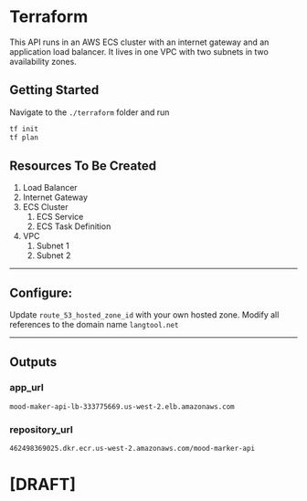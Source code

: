 # Terraform

This API runs in an AWS ECS cluster with an internet gateway
and an application load balancer.  It lives in one VPC
with two subnets in two availability zones.

## Getting Started

Navigate to the `./terraform` folder and run 

```bash
tf init
tf plan
```

## Resources To Be Created

1. Load Balancer
2. Internet Gateway
3. ECS Cluster
   1. ECS Service
   2. ECS Task Definition
4. VPC 
   1. Subnet 1
   2. Subnet 2

---

## Configure:

Update `route_53_hosted_zone_id` with your own hosted zone.
Modify all references to the domain name `langtool.net`

---
## Outputs

### app_url

`mood-maker-api-lb-333775669.us-west-2.elb.amazonaws.com`

### repository_url
`462498369025.dkr.ecr.us-west-2.amazonaws.com/mood-marker-api`

# [DRAFT]